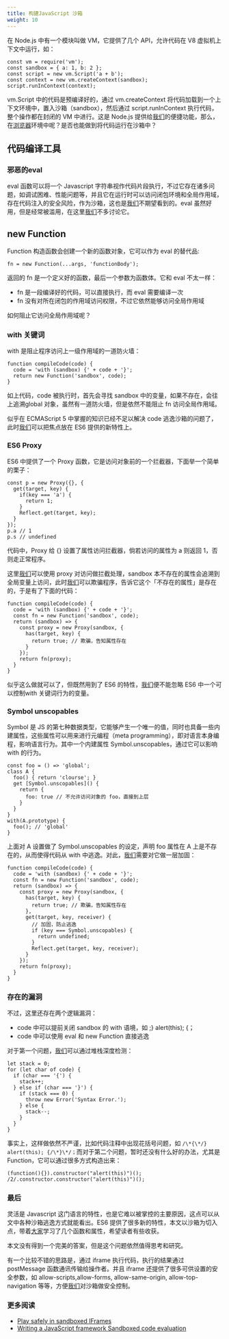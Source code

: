 ```yaml
---
title: 构建JavaScript 沙箱
weight: 10
---
```

在 Node.js 中有一个模块叫做 VM，它提供了几个 API，允许代码在 V8 虚拟机上下文中运行，如：

```
const vm = require('vm');
const sandbox = { a: 1, b: 2 };
const script = new vm.Script('a + b');
const context = new vm.createContext(sandbox);
script.runInContext(context);
```

vm.Script 中的代码是预编译好的，通过 vm.createContext 将代码加载到一个上下文环境中，置入沙箱（sandbox），然后通过 script.runInContext 执行代码，整个操作都在封闭的 VM 中进行。这是 Node.js 提供给[我们](https://www.w3cdoc.com)的便捷功能，那么，在[浏览器](https://www.w3cdoc.com)环境中呢？是否也能做到将代码运行在沙箱中？

## 代码编译工具

### 邪恶的eval

eval 函数可以将一个 Javascript 字符串视作代码片段执行，不过它存在诸多问题，如调试困难、性能问题等，并且它在运行时可以访问闭包环境和全局作用域，存在代码注入的安全风险，作为沙箱，这也是[我们](https://www.w3cdoc.com)不期望看到的。eval 虽然好用，但是经常被滥用，在这里[我们](https://www.w3cdoc.com)不多讨论它。

## new Function

Function 构造函数会创建一个新的函数对象，它可以作为 eval 的替代品:

```
fn = new Function(...args, 'functionBody');
```

返回的 fn 是一个定义好的函数，最后一个参数为函数体。它和 eval 不太一样：

* fn 是一段编译好的代码，可以直接执行，而 eval 需要编译一次
* fn 没有对所在闭包的作用域访问权限，不过它依然能够访问全局作用域

如何阻止它访问全局作用域呢？

### with 关键词

with 是阻止程序访问上一级作用域的一道防火墙：

```
function compileCode(code) {
  code = 'with (sandbox) {' + code + '}';
  return new Function('sandbox', code);
}
```

如上代码，code 被执行时，首先会寻找 sandbox 中的变量，如果不存在，会往上追溯global 对象，虽然有一道防火墙，但是依然不能阻止 fn 访问全局作用域。

似乎在 ECMAScript 5 中掌握的知识已经不足以解决 code 逃逸沙箱的问题了，此时[我们](https://www.w3cdoc.com)可以把焦点放在 ES6 提供的新特性上。

### ES6 Proxy

ES6 中提供了一个 Proxy 函数，它是访问对象前的一个拦截器，下面举一个简单的栗子：

```
const p = new Proxy({}, {
  get(target, key) {
    if(key === 'a') {
      return 1;
    }
    Reflect.get(target, key);
  }
});
p.a // 1
p.s // undefined
```

代码中，Proxy 给 {} 设置了属性访问拦截器，倘若访问的属性为 a 则返回 1，否则走正常程序。

这里[我们](https://www.w3cdoc.com)可以使用 proxy 对访问做拦截处理，sandbox 本不存在的属性会追溯到全局变量上访问，此时[我们](https://www.w3cdoc.com)可以欺骗程序，告诉它这个「不存在的属性」是存在的，于是有了下面的代码：

```
function compileCode(code) {
  code = 'with (sandbox) {' + code + '}';
  const fn = new Function('sandbox', code);
  return (sandbox) => {
    const proxy = new Proxy(sandbox, {
      has(target, key) {
        return true; // 欺骗，告知属性存在
      }
    });
    return fn(proxy);
  }
}
```

似乎这么做就可以了，但既然用到了 ES6 的特性，[我们](https://www.w3cdoc.com)便不能忽略 ES6 中一个可以控制with 关键词行为的变量。

### Symbol unscopables

Symbol 是 JS 的第七种数据类型，它能够产生一个唯一的值，同时也具备一些内建属性，这些属性可以用来进行元编程（meta programming），即对语言本身编程，影响语言行为。其中一个内建属性 Symbol.unscopables，通过它可以影响 with 的行为。

```
const foo = () => 'global';
class A {
  foo() { return 'clourse'; }
  get [Symbol.unscopables]() {
    return {
      foo: true // 不允许访问对象的 foo，直接到上层
    }
  }
}
with(A.prototype) {
  foo(); // 'global'
}
```

上面对 A 设置做了 Symbol.unscopables 的设定，声明 foo 属性在 A 上是不存在的，从而使得代码从 with 中逃逸。对此，[我们](https://www.w3cdoc.com)需要对它做一层加固：

```
function compileCode(code) {
  code = 'with (sandbox) {' + code + '}';
  const fn = new Function('sandbox', code);
  return (sandbox) => {
    const proxy = new Proxy(sandbox, {
      has(target, key) {
        return true; // 欺骗，告知属性存在
      },
      get(target, key, receiver) {
        // 加固，防止逃逸
        if (key === Symbol.unscopables) {
          return undefined;
        }
        Reflect.get(target, key, receiver);
      }
    });
    return fn(proxy);
  }
}
```

### 存在的漏洞

不过，这里还存在两个逻辑漏洞：

* code 中可以提前关闭 sandbox 的 with 语境，如 ;} alert(this); {；
* code 中可以使用 eval 和 new Function 直接逃逸

对于第一个问题，[我们](https://www.w3cdoc.com)可以通过堆栈深度检测：

```
let stack = 0;
for (let char of code) {
  if (char === '{') {
    stack++;
  } else if (char === '}') {
    if (stack === 0) {
      throw new Error('Syntax Error.');
    } else {
      stack--;
    }
  }
}
```

事实上，这样做依然不严谨，比如代码注释中出现花括号问题，如 ```/\*{\*/} alert(this); {/\*}\*/；```而对于第二个问题，暂时还没有什么好的办法，尤其是 Function，它可以通过很多方式构造出来：

```
(function(){}).constructor("alert(this)")();
/2/.constructor.constructor("alert(this)")();
```

### 最后

灵活是 Javascript 这门语言的特性，也是它难以被掌控的主要原因，这点可以从文中各种沙箱逃逸方式就能看出。ES6 提供了很多新的特性，本文以沙箱为切入点，带着[大家](https://www.w3cdoc.com)学习了几个函数和属性，希望读者有些收获。

本文没有得到一个完美的答案，但是这个问题依然值得思考和研究。

有一个比较不错的思路是，通过 iframe 执行代码，执行的结果通过 postMessage 函数通讯传输给操作者。并且 iframe 还提供了很多可供设置的安全参数，如 allow-scripts,allow-forms, allow-same-origin, allow-top-navigation 等等，方便[我们](https://www.w3cdoc.com)对沙箱做安全控制。

### 更多阅读

* <a class=" wrap external" href="https://link.zhihu.com/?target=http%3A//www.html5rocks.com/en/tutorials/security/sandboxed-iframes/" target="_blank" rel="nofollow noopener noreferrer" data-za-detail-view-id="1043">Play safely in sandboxed IFrames</a>
* <a class=" wrap external" href="https://link.zhihu.com/?target=https%3A//blog.risingstack.com/writing-a-javascript-framework-sandboxed-code-evaluation/" target="_blank" rel="nofollow noopener noreferrer" data-za-detail-view-id="1043">Writing a JavaScript framework Sandboxed code evaluation</a>
